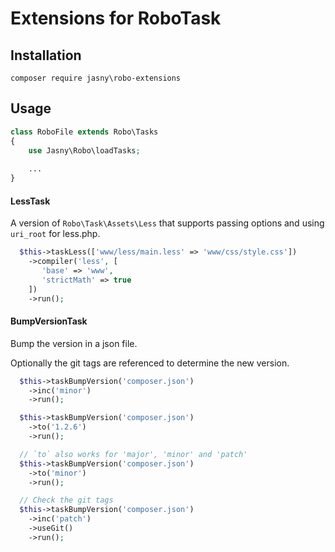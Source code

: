 # Extensions for RoboTask

## Installation

    composer require jasny\robo-extensions

## Usage

```php
class RoboFile extends Robo\Tasks
{
    use Jasny\Robo\loadTasks;
    
    ...
}
```

#### LessTask

A version of `Robo\Task\Assets\Less` that supports passing options and using `uri_root` for less.php.

```php
  $this->taskLess(['www/less/main.less' => 'www/css/style.css'])
    ->compiler('less', [
       'base' => 'www',
       'strictMath' => true
    ])
    ->run();
```

#### BumpVersionTask

Bump the version in a json file.

Optionally the git tags are referenced to determine the new version.

```php
  $this->taskBumpVersion('composer.json')
    ->inc('minor')
    ->run();

  $this->taskBumpVersion('composer.json')
    ->to('1.2.6')
    ->run();

  // `to` also works for 'major', 'minor' and 'patch'
  $this->taskBumpVersion('composer.json')
    ->to('minor')
    ->run();

  // Check the git tags
  $this->taskBumpVersion('composer.json')
    ->inc('patch')
    ->useGit()
    ->run();
```

